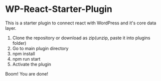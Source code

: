 # WP-React-Starter-Plugin
This is a starter plugin to connect react with WordPress and it's core data layer.

1. Clone the repository or download as zip(unzip, paste it into plugins folder)
2. Go to main plugin directory
3. npm install
4. npm run start
5. Activate the plugin

Boom! You are done!
